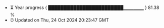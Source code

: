 - ⏳ Year progress { ████████████████████████▁▁▁▁▁▁ } 81.38 %
- ⏰ Updated on Thu, 24 Oct 2024 20:23:47 GMT

